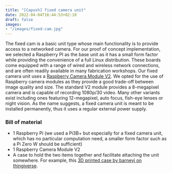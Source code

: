 ```yaml
---
title: "[Capush] fixed camera unit"
date: 2022-04-04T16:44:53+02:10
draft: false
images: 
- "/images/fixed-cam.jpg"
---
```


The fixed cam is a basic unit type whose main functionality is to provide access to a networked camera. For our proof of concept implementation, we selected a Raspberry PI as the base unit as it has a small form factor while providing the convenience of a full Linux distribution. These boards come equipped with a range of wired and wireless network connections, and are often readily available in many fabrication workshops. Our fixed camera unit uses a [Raspberry Camera Module V2](https://www.raspberrypi.org/documentation/hardware/camera/). We opted for the use of Raspberry camera modules as they provide a good trade-off between image quality and size. The standard V2 module provides a 8-megapixel camera and is capable of recording 1080p/30 video. Many other variants exist including ones featuring 12-megapixel, auto focus, fish-eye lenses or night vision. As the name suggests, a fixed camera unit is meant to be installed permanently, thus it uses a regular external power supply.

### Bill of material
- 1 Raspberry Pi (we used a Pi3B+ but especially for a fixed camera unit, which has no particular computation need, a smaller form factor such as a Pi Zero W should be sufficient)
- 1 Raspberry Camera Module V2
- A case to hold the two items together and facilitate attaching the unit somewhere. For example, this [3D printed case by barneyj on thingiverse](https://www.thingiverse.com/thing:256960).